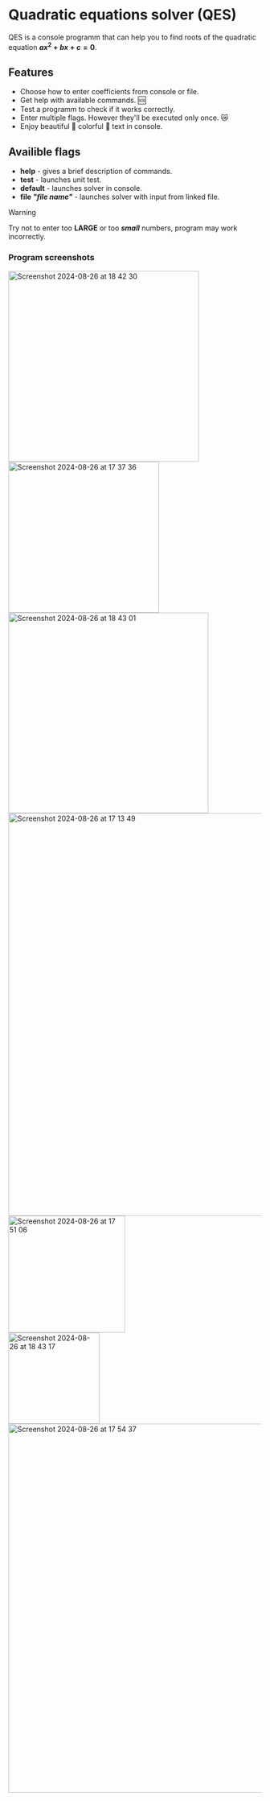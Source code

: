 # Quadratic equations solver (QES)
QES is a console programm that can help you to find roots of the quadratic equation **$`ax^2+bx+c=0`$**.

## Features

- Choose how to enter coefficients from console or file.
- Get help with available commands. 🆘
- Test a programm to check if it works correctly.
- Enter multiple flags. However they'll be executed only once. 😿
- Enjoy beautiful 🌈 colorful 🌈  text in console. 

## Availible flags
- **help** - gives a brief description of commands. 
- **test** - launches unit test.
- **default** - launches solver in console.
- **file *"file name"*** - launches solver with input from linked file.

> [!WARNING]
> Try not to enter too **LARGE** or too ***small*** numbers, program may work incorrectly.
### Program screenshots
<img width="379" alt="Screenshot 2024-08-26 at 18 42 30" src="https://github.com/user-attachments/assets/219cfd1e-8e56-4841-9496-aebdb20269bd"><br>
<img width="300" alt="Screenshot 2024-08-26 at 17 37 36" src="https://github.com/user-attachments/assets/f310da46-3f89-48e2-bb3a-74abe19c04f7"><br>
<img width="398" alt="Screenshot 2024-08-26 at 18 43 01" src="https://github.com/user-attachments/assets/574a2fa1-f262-4372-8d3c-3b546b106307"><br>
<img width="800" alt="Screenshot 2024-08-26 at 17 13 49" src="https://github.com/user-attachments/assets/da1e5885-6abb-4ca4-b9d5-bbe835a370b7"><br>
<img width="232" alt="Screenshot 2024-08-26 at 17 51 06" src="https://github.com/user-attachments/assets/049cbc09-2271-43b1-bbbc-99a16b601899"><br>
<img width="181" alt="Screenshot 2024-08-26 at 18 43 17" src="https://github.com/user-attachments/assets/66e203b0-9922-4bdc-a3c4-09ac9b7051d1"><br>
<img width="733" alt="Screenshot 2024-08-26 at 17 54 37" src="https://github.com/user-attachments/assets/8f6eaad8-a041-4362-9140-7ae0aca14501">

